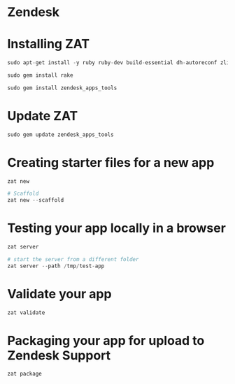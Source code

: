 # Zendesk

# Installing ZAT

```python
sudo apt-get install -y ruby ruby-dev build-essential dh-autoreconf zlib1g-dev nodejs

sudo gem install rake

sudo gem install zendesk_apps_tools
```

# Update ZAT

```python
sudo gem update zendesk_apps_tools
```

# Creating starter files for a new app

```python
zat new

# Scaffold
zat new --scaffold
```

# Testing your app locally in a browser

```python
zat server

# start the server from a different folder
zat server --path /tmp/test-app
```

# Validate your app

```python
zat validate
```

# Packaging your app for upload to Zendesk Support

```python
zat package
```